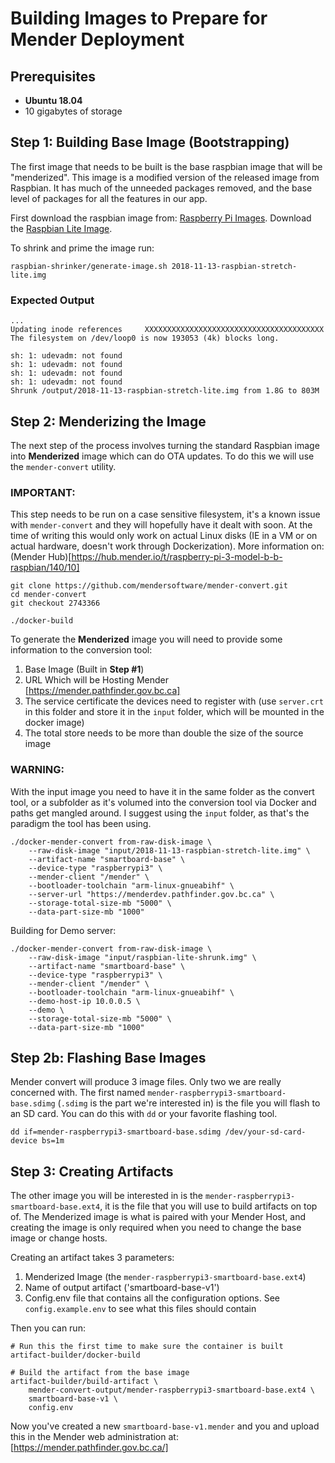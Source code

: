 # Building Images to Prepare for Mender Deployment

## Prerequisites

- **Ubuntu 18.04**
- 10 gigabytes of storage

## Step 1: Building Base Image (Bootstrapping)

The first image that needs to be built is the base raspbian image that will be "menderized". This image is a modified version of the released image from Raspbian. It has much of the unneeded packages removed, and the base level of packages for all the features in our app.

First download the raspbian image from: [Raspberry Pi Images](https://www.raspberrypi.org/downloads/raspbian/). Download the [Raspbian Lite Image](https://downloads.raspberrypi.org/raspbian_lite_latest).

To shrink and prime the image run:
```
raspbian-shrinker/generate-image.sh 2018-11-13-raspbian-stretch-lite.img
```

### Expected Output
```
...
Updating inode references     XXXXXXXXXXXXXXXXXXXXXXXXXXXXXXXXXXXXXXXX
The filesystem on /dev/loop0 is now 193053 (4k) blocks long.

sh: 1: udevadm: not found
sh: 1: udevadm: not found
sh: 1: udevadm: not found
sh: 1: udevadm: not found
Shrunk /output/2018-11-13-raspbian-stretch-lite.img from 1.8G to 803M
```

## Step 2: Menderizing the Image

The next step of the process involves turning the standard Raspbian image into **Menderized** image which can do OTA updates. To do this we will use the `mender-convert` utility.

### IMPORTANT:
This step needs to be run on a case sensitive filesystem, it's a known issue with `mender-convert` and they will hopefully have it dealt with soon. At the time of writing this would only work on actual Linux disks (IE in a VM or on actual hardware, doesn't work through Dockerization). More information on: (Mender Hub)[https://hub.mender.io/t/raspberry-pi-3-model-b-b-raspbian/140/10]

```
git clone https://github.com/mendersoftware/mender-convert.git
cd mender-convert
git checkout 2743366

./docker-build
```

To generate the **Menderized** image you will need to provide some information to the conversion tool:

1. Base Image (Built in **Step #1**)
2. URL Which will be Hosting Mender [https://mender.pathfinder.gov.bc.ca]
3. The service certificate the devices need to register with (use `server.crt` in this folder and store it in the `input` folder, which will be mounted in the docker image)
4. The total store needs to be more than double the size of the source image

### WARNING:
With the input image you need to have it in the same folder as the convert tool, or a subfolder as it's volumed into the conversion tool via Docker and paths get mangled around. I suggest using the `input` folder, as that's the paradigm the tool has been using.

```
./docker-mender-convert from-raw-disk-image \
    --raw-disk-image "input/2018-11-13-raspbian-stretch-lite.img" \
    --artifact-name "smartboard-base" \
    --device-type "raspberrypi3" \
    --mender-client "/mender" \
    --bootloader-toolchain "arm-linux-gnueabihf" \
    --server-url "https://menderdev.pathfinder.gov.bc.ca" \
    --storage-total-size-mb "5000" \
    --data-part-size-mb "1000"
```

Building for Demo server:
```
./docker-mender-convert from-raw-disk-image \
    --raw-disk-image "input/raspbian-lite-shrunk.img" \
    --artifact-name "smartboard-base" \
    --device-type "raspberrypi3" \
    --mender-client "/mender" \
    --bootloader-toolchain "arm-linux-gnueabihf" \
    --demo-host-ip 10.0.0.5 \
    --demo \
    --storage-total-size-mb "5000" \
    --data-part-size-mb "1000"
```

## Step 2b: Flashing Base Images

Mender convert will produce 3 image files. Only two we are really concerned with.  The first named `mender-raspberrypi3-smartboard-base.sdimg` (`.sdimg` is the part we're interested in) is the file you will flash to an SD card. You can do this with `dd` or your favorite flashing tool.

```
dd if=mender-raspberrypi3-smartboard-base.sdimg /dev/your-sd-card-device bs=1m
```

## Step 3: Creating Artifacts

The other image you will be interested in is the `mender-raspberrypi3-smartboard-base.ext4`, it is the file that you will use to build artifacts on top of. The Menderized image is what is paired with your Mender Host, and creating the image is only required when you need to change the base image or change hosts.

Creating an artifact takes 3 parameters:
1. Menderized Image (the `mender-raspberrypi3-smartboard-base.ext4`)
2. Name of output artifact ('smartboard-base-v1')
3. Config.env file that contains all the configuration options. See `config.example.env` to see what this files should contain

Then you can run:

```
# Run this the first time to make sure the container is built
artifact-builder/docker-build

# Build the artifact from the base image
artifact-builder/build-artifact \
    mender-convert-output/mender-raspberrypi3-smartboard-base.ext4 \
    smartboard-base-v1 \
    config.env
```

Now you've created a new `smartboard-base-v1.mender` and you and upload this in the Mender web administration at: [https://mender.pathfinder.gov.bc.ca/]
